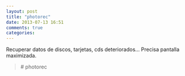 ```yaml
---
layout: post
title: "photorec"
date: 2013-07-13 16:51
comments: true
categories: 
---
```

Recuperar datos de discos, tarjetas, cds deteriorados... Precisa pantalla maximizada. 

>\# photorec

